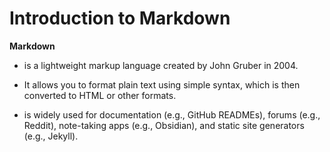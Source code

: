 # Introduction to Markdown

**Markdown**

- is a lightweight markup language created by John Gruber in 2004.
- It allows you to format plain text using simple syntax, which is then
  converted to HTML or other formats.

- is widely used for documentation (e.g., GitHub READMEs),
  forums (e.g., Reddit), note-taking apps (e.g., Obsidian),
  and static site generators (e.g., Jekyll).
